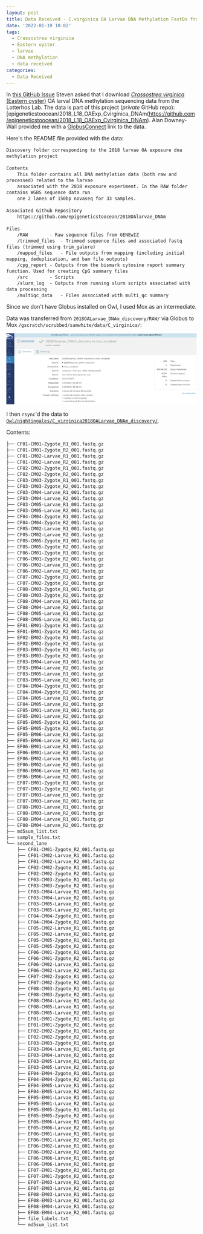 ```yaml
---
layout: post
title: Data Received - C.virginica OA Larvae DNA Methylation FastQs from Lotterhos Lab
date: '2022-01-19 10:02'
tags: 
  - Crassostrea virginica
  - Eastern oyster
  - larvae
  - DNA methylation
  - data received
categories: 
  - Data Received
---
```

In [this GitHub Issue](https://github.com/RobertsLab/resources/issues/1362) Steven asked that I download [_Crassostrea virginica_ (Eastern oyster)](https://en.wikipedia.org/wiki/Eastern_oyster) OA larval DNA methylation sequencing data from the Lotterhos Lab. The data is part of this project (_private_ GitHub repo): [epigeneticstoocean/2018_L18_OAExp_Cvirginica_DNAm(https://github.com/epigeneticstoocean/2018_L18_OAExp_Cvirginica_DNAm). Alan Downey-Wall provided me with a [GlobusConnect](https://www.globus.org/globus-connect-personal) link to the data.

Here's the README file provided with the data:

```
Discovery folder corresponding to the 2018 larvae OA exposure dna methylation project

Contents
	This folder contains all DNA methylation data (both raw and processed) related to the larvae
	associated with the 2018 exposure experiment. In the RAW folder contains WGBS sequence data run
	one 2 lanes of 150bp novaseq for 33 samples.

Associated Github Repository
	https://github.com/epigeneticstoocean/2018OAlarvae_DNAm 

Files
	/RAW		- Raw sequence files from GENEwIZ
	/trimmed_files  - Trimmed sequence files and associated fastq files (trimmed using trim_galore)
	/mapped_files	- File outputs from mapping (including initial mapping, deduplication, and bam file outputs)
	/cpg_report	- Outputs from the bismark cytosine report summary function. Used for creating CpG summary files 
	/src		- Scripts
	/slurm_log	- Outputs from running slurm scripts associated with data processing
	/multiqc_data 	- Files associated with multi_qc summary
  ```

Since we don't have Globus installed on Owl, I used Mox as an intermediate.

Data was transferred from `2018OALarvae_DNAm_discovery/RAW/` via Globus to Mox `/gscratch/scrubbed/samwhite/data/C_virginica/`:

![screencap of globus transfer confirmation](https://github.com/RobertsLab/sams-notebook/blob/master/images/screencaps/20220119-globus_data_transfer-lotterhos-dna-methylation-cvir-larvae.png?raw=true)

I then `rsync`'d the data to [`Owl/nightingales/C_virginica2018OALarvae_DNAm_discovery/`](https://owl.fish.washington.edu/nightingales/C_virginica/2018OALarvae_DNAm_discovery/).

Contents:

```
├── CF01-CM01-Zygote_R1_001.fastq.gz
├── CF01-CM01-Zygote_R2_001.fastq.gz
├── CF01-CM02-Larvae_R1_001.fastq.gz
├── CF01-CM02-Larvae_R2_001.fastq.gz
├── CF02-CM02-Zygote_R1_001.fastq.gz
├── CF02-CM02-Zygote_R2_001.fastq.gz
├── CF03-CM03-Zygote_R1_001.fastq.gz
├── CF03-CM03-Zygote_R2_001.fastq.gz
├── CF03-CM04-Larvae_R1_001.fastq.gz
├── CF03-CM04-Larvae_R2_001.fastq.gz
├── CF03-CM05-Larvae_R1_001.fastq.gz
├── CF03-CM05-Larvae_R2_001.fastq.gz
├── CF04-CM04-Zygote_R1_001.fastq.gz
├── CF04-CM04-Zygote_R2_001.fastq.gz
├── CF05-CM02-Larvae_R1_001.fastq.gz
├── CF05-CM02-Larvae_R2_001.fastq.gz
├── CF05-CM05-Zygote_R1_001.fastq.gz
├── CF05-CM05-Zygote_R2_001.fastq.gz
├── CF06-CM01-Zygote_R1_001.fastq.gz
├── CF06-CM01-Zygote_R2_001.fastq.gz
├── CF06-CM02-Larvae_R1_001.fastq.gz
├── CF06-CM02-Larvae_R2_001.fastq.gz
├── CF07-CM02-Zygote_R1_001.fastq.gz
├── CF07-CM02-Zygote_R2_001.fastq.gz
├── CF08-CM03-Zygote_R1_001.fastq.gz
├── CF08-CM03-Zygote_R2_001.fastq.gz
├── CF08-CM04-Larvae_R1_001.fastq.gz
├── CF08-CM04-Larvae_R2_001.fastq.gz
├── CF08-CM05-Larvae_R1_001.fastq.gz
├── CF08-CM05-Larvae_R2_001.fastq.gz
├── EF01-EM01-Zygote_R1_001.fastq.gz
├── EF01-EM01-Zygote_R2_001.fastq.gz
├── EF02-EM02-Zygote_R1_001.fastq.gz
├── EF02-EM02-Zygote_R2_001.fastq.gz
├── EF03-EM03-Zygote_R1_001.fastq.gz
├── EF03-EM03-Zygote_R2_001.fastq.gz
├── EF03-EM04-Larvae_R1_001.fastq.gz
├── EF03-EM04-Larvae_R2_001.fastq.gz
├── EF03-EM05-Larvae_R1_001.fastq.gz
├── EF03-EM05-Larvae_R2_001.fastq.gz
├── EF04-EM04-Zygote_R1_001.fastq.gz
├── EF04-EM04-Zygote_R2_001.fastq.gz
├── EF04-EM05-Larvae_R1_001.fastq.gz
├── EF04-EM05-Larvae_R2_001.fastq.gz
├── EF05-EM01-Larvae_R1_001.fastq.gz
├── EF05-EM01-Larvae_R2_001.fastq.gz
├── EF05-EM05-Zygote_R1_001.fastq.gz
├── EF05-EM05-Zygote_R2_001.fastq.gz
├── EF05-EM06-Larvae_R1_001.fastq.gz
├── EF05-EM06-Larvae_R2_001.fastq.gz
├── EF06-EM01-Larvae_R1_001.fastq.gz
├── EF06-EM01-Larvae_R2_001.fastq.gz
├── EF06-EM02-Larvae_R1_001.fastq.gz
├── EF06-EM02-Larvae_R2_001.fastq.gz
├── EF06-EM06-Larvae_R1_001.fastq.gz
├── EF06-EM06-Larvae_R2_001.fastq.gz
├── EF07-EM01-Zygote_R1_001.fastq.gz
├── EF07-EM01-Zygote_R2_001.fastq.gz
├── EF07-EM03-Larvae_R1_001.fastq.gz
├── EF07-EM03-Larvae_R2_001.fastq.gz
├── EF08-EM03-Larvae_R1_001.fastq.gz
├── EF08-EM03-Larvae_R2_001.fastq.gz
├── EF08-EM04-Larvae_R1_001.fastq.gz
├── EF08-EM04-Larvae_R2_001.fastq.gz
├── md5sum_list.txt
├── sample_files.txt
└── second_lane
    ├── CF01-CM01-Zygote_R2_001.fastq.gz
    ├── CF01-CM02-Larvae_R1_001.fastq.gz
    ├── CF01-CM02-Larvae_R2_001.fastq.gz
    ├── CF02-CM02-Zygote_R1_001.fastq.gz
    ├── CF02-CM02-Zygote_R2_001.fastq.gz
    ├── CF03-CM03-Zygote_R1_001.fastq.gz
    ├── CF03-CM03-Zygote_R2_001.fastq.gz
    ├── CF03-CM04-Larvae_R1_001.fastq.gz
    ├── CF03-CM04-Larvae_R2_001.fastq.gz
    ├── CF03-CM05-Larvae_R1_001.fastq.gz
    ├── CF03-CM05-Larvae_R2_001.fastq.gz
    ├── CF04-CM04-Zygote_R1_001.fastq.gz
    ├── CF04-CM04-Zygote_R2_001.fastq.gz
    ├── CF05-CM02-Larvae_R1_001.fastq.gz
    ├── CF05-CM02-Larvae_R2_001.fastq.gz
    ├── CF05-CM05-Zygote_R1_001.fastq.gz
    ├── CF05-CM05-Zygote_R2_001.fastq.gz
    ├── CF06-CM01-Zygote_R1_001.fastq.gz
    ├── CF06-CM01-Zygote_R2_001.fastq.gz
    ├── CF06-CM02-Larvae_R1_001.fastq.gz
    ├── CF06-CM02-Larvae_R2_001.fastq.gz
    ├── CF07-CM02-Zygote_R1_001.fastq.gz
    ├── CF07-CM02-Zygote_R2_001.fastq.gz
    ├── CF08-CM03-Zygote_R1_001.fastq.gz
    ├── CF08-CM03-Zygote_R2_001.fastq.gz
    ├── CF08-CM04-Larvae_R1_001.fastq.gz
    ├── CF08-CM05-Larvae_R1_001.fastq.gz
    ├── CF08-CM05-Larvae_R2_001.fastq.gz
    ├── EF01-EM01-Zygote_R1_001.fastq.gz
    ├── EF01-EM01-Zygote_R2_001.fastq.gz
    ├── EF02-EM02-Zygote_R1_001.fastq.gz
    ├── EF02-EM02-Zygote_R2_001.fastq.gz
    ├── EF03-EM03-Zygote_R1_001.fastq.gz
    ├── EF03-EM04-Larvae_R1_001.fastq.gz
    ├── EF03-EM04-Larvae_R2_001.fastq.gz
    ├── EF03-EM05-Larvae_R1_001.fastq.gz
    ├── EF03-EM05-Larvae_R2_001.fastq.gz
    ├── EF04-EM04-Zygote_R1_001.fastq.gz
    ├── EF04-EM04-Zygote_R2_001.fastq.gz
    ├── EF04-EM05-Larvae_R1_001.fastq.gz
    ├── EF04-EM05-Larvae_R2_001.fastq.gz
    ├── EF05-EM01-Larvae_R1_001.fastq.gz
    ├── EF05-EM01-Larvae_R2_001.fastq.gz
    ├── EF05-EM05-Zygote_R1_001.fastq.gz
    ├── EF05-EM05-Zygote_R2_001.fastq.gz
    ├── EF05-EM06-Larvae_R1_001.fastq.gz
    ├── EF05-EM06-Larvae_R2_001.fastq.gz
    ├── EF06-EM01-Larvae_R1_001.fastq.gz
    ├── EF06-EM01-Larvae_R2_001.fastq.gz
    ├── EF06-EM02-Larvae_R1_001.fastq.gz
    ├── EF06-EM02-Larvae_R2_001.fastq.gz
    ├── EF06-EM06-Larvae_R1_001.fastq.gz
    ├── EF06-EM06-Larvae_R2_001.fastq.gz
    ├── EF07-EM01-Zygote_R1_001.fastq.gz
    ├── EF07-EM01-Zygote_R2_001.fastq.gz
    ├── EF07-EM03-Larvae_R1_001.fastq.gz
    ├── EF07-EM03-Larvae_R2_001.fastq.gz
    ├── EF08-EM03-Larvae_R1_001.fastq.gz
    ├── EF08-EM03-Larvae_R2_001.fastq.gz
    ├── EF08-EM04-Larvae_R1_001.fastq.gz
    ├── EF08-EM04-Larvae_R2_001.fastq.gz
    ├── file_labels.txt
    └── md5sum_list.txt
```